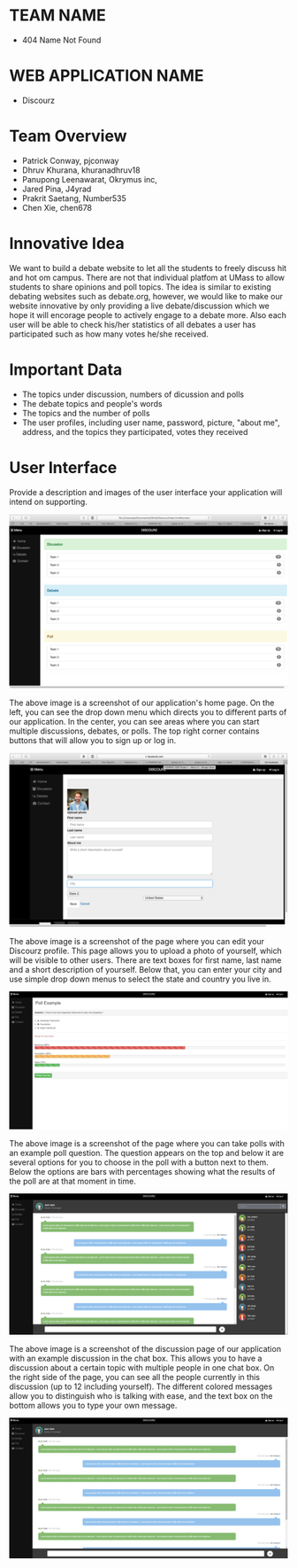 # TEAM NAME

* 404 Name Not Found

# WEB APPLICATION NAME

* Discourz

# Team Overview

* Patrick Conway, pjconway
* Dhruv Khurana, khuranadhruv18
* Panupong Leenawarat, Okrymus inc,
* Jared Pina, J4yrad
* Prakrit Saetang, Number535
* Chen Xie, chen678

# Innovative Idea

We want to build a debate website to let all the students to freely discuss hit and hot om campus. There are not that individual platfom at UMass to allow students to share opinions and poll topics. The idea is similar to existing debating websites such as debate.org, however, we would like to make our website innovative by only providing a live debate/discussion which we hope it will encorage people to actively engage to a debate more. Also each user will be able to check his/her statistics of all debates a user has participated such as how many votes he/she received.


# Important Data

* The topics under discussion, numbers of dicussion and polls
* The debate topics and people's words
* The topics and the number of polls
* The user profiles, including user name, password, picture, "about me", address, and the topics they participated, votes they received

# User Interface

Provide a description and images of the user interface your
application will intend on supporting.

![example image](imgs/UI_home.png)

The above image is a screenshot of our application's home page. On the left, you can see the drop down menu which directs you to different parts of our application. In the center, you can see areas where you can start multiple discussions, debates, or polls. The top right corner contains buttons that will allow you to sign up or log in.

![example image](imgs/UI_user.png)

The above image is a screenshot of the page where you can edit your Discourz profile. This page allows you to upload a photo of yourself, which will be visible to other users. There are text boxes for first name, last name and a short description of yourself. Below that, you can enter your city and use simple drop down menus to select the state and country you live in.

![example image](imgs/UI_Poll.png)

The above image is a screenshot of the page where you can take polls with an example poll question. The question appears on the top and below it are several options for you to choose in the poll with a button next to them. Below the options are bars with percentages showing what the results of the poll are at that moment in time.

![example image](imgs/UI_discussion.png)

The above image is a screenshot of the discussion page of our application with an example discussion in the chat box. This allows you to have a discussion about a certain topic with multiple people in one chat box. On the right side of the page, you can see all the people currently in this discussion (up to 12 including yourself). The different colored messages allow you to distinguish who is talking with ease, and the text box on the bottom allows you to type your own message.

![example image](imgs/UI_debate.png)


